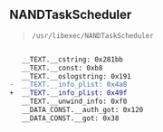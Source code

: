 ## NANDTaskScheduler

> `/usr/libexec/NANDTaskScheduler`

```diff

   __TEXT.__cstring: 0x281bb
   __TEXT.__const: 0xb8
   __TEXT.__oslogstring: 0x191
-  __TEXT.__info_plist: 0x4a8
+  __TEXT.__info_plist: 0x49f
   __TEXT.__unwind_info: 0xf0
   __DATA_CONST.__auth_got: 0x120
   __DATA_CONST.__got: 0x38

```
